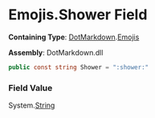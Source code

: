 # Emojis\.Shower Field

**Containing Type**: [DotMarkdown](../../README.md)\.[Emojis](../README.md)

**Assembly**: DotMarkdown\.dll

```csharp
public const string Shower = ":shower:"
```

### Field Value

System\.[String](https://docs.microsoft.com/en-us/dotnet/api/system.string)